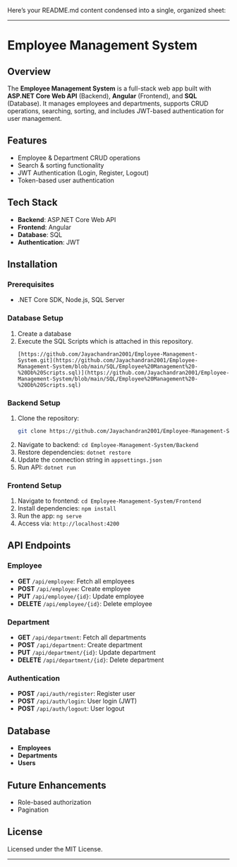Here’s your README.md content condensed into a single, organized sheet:

---

# Employee Management System

## Overview
The **Employee Management System** is a full-stack web app built with **ASP.NET Core Web API** (Backend), **Angular** (Frontend), and **SQL** (Database). It manages employees and departments, supports CRUD operations, searching, sorting, and includes JWT-based authentication for user management.

## Features
- Employee & Department CRUD operations
- Search & sorting functionality
- JWT Authentication (Login, Register, Logout)
- Token-based user authentication

## Tech Stack
- **Backend**: ASP.NET Core Web API
- **Frontend**: Angular
- **Database**: SQL
- **Authentication**: JWT

## Installation

### Prerequisites
- .NET Core SDK, Node.js, SQL Server


### Database Setup
1. Create a database
2. Execute the SQL Scripts which is attached in this repository.
   ```
   [https://github.com/Jayachandran2001/Employee-Management-System.git](https://github.com/Jayachandran2001/Employee-Management-System/blob/main/SQL/Employee%20Management%20-%20Db%20Scripts.sql)](https://github.com/Jayachandran2001/Employee-Management-System/blob/main/SQL/Employee%20Management%20-%20Db%20Scripts.sql)
   ```

### Backend Setup
1. Clone the repository:
   ```bash
   git clone https://github.com/Jayachandran2001/Employee-Management-System.git
   ```
2. Navigate to backend: `cd Employee-Management-System/Backend`
3. Restore dependencies: `dotnet restore`
4. Update the connection string in `appsettings.json`
5. Run API: `dotnet run`

### Frontend Setup
1. Navigate to frontend: `cd Employee-Management-System/Frontend`
2. Install dependencies: `npm install`
3. Run the app: `ng serve`
4. Access via: `http://localhost:4200`

## API Endpoints

### Employee
- **GET** `/api/employee`: Fetch all employees
- **POST** `/api/employee`: Create employee
- **PUT** `/api/employee/{id}`: Update employee
- **DELETE** `/api/employee/{id}`: Delete employee

### Department
- **GET** `/api/department`: Fetch all departments
- **POST** `/api/department`: Create department
- **PUT** `/api/department/{id}`: Update department
- **DELETE** `/api/department/{id}`: Delete department

### Authentication
- **POST** `/api/auth/register`: Register user
- **POST** `/api/auth/login`: User login (JWT)
- **POST** `/api/auth/logout`: User logout

## Database
- **Employees**
- **Departments**
- **Users**

## Future Enhancements
- Role-based authorization
- Pagination

## License
Licensed under the MIT License.

---
